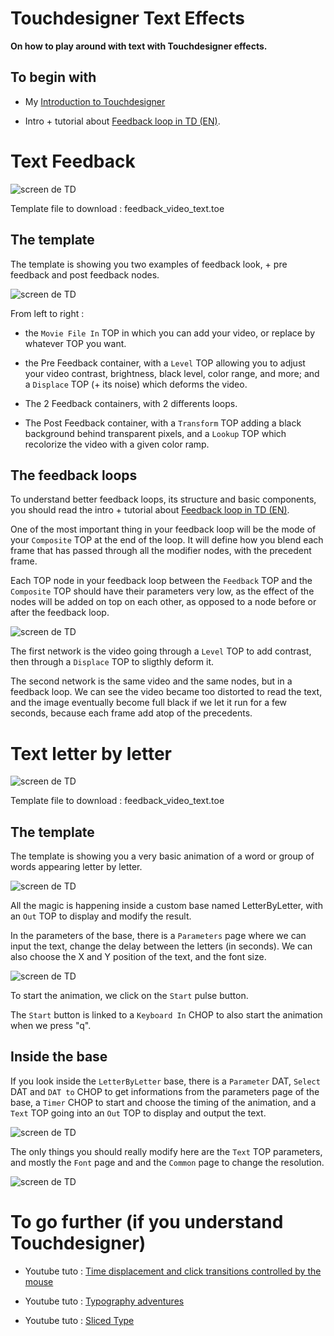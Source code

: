 # Touchdesigner Text Effects

**On how to play around with text with Touchdesigner effects.**

## To begin with

- My [Introduction to Touchdesigner](https://github.com/LucieMrc/IntroTD)

- Intro + tutorial about [Feedback loop in TD (EN)](https://github.com/LucieMrc/TD_feedback_love_EN).

# Text Feedback

![screen de TD](./images/feedback.gif)

Template file to download : feedback_video_text.toe

## The template

The template is showing you two examples of feedback look, + pre feedback and post feedback nodes.

![screen de TD](./images/screen1.png)

From left to right : 

- the `Movie File In` TOP in which you can add your video, or replace by whatever TOP you want.

- the Pre Feedback container, with a `Level` TOP allowing you to adjust your video contrast, brightness, black level, color range, and more; and a `Displace` TOP (+ its noise) which deforms the video.

- The 2 Feedback containers, with 2 differents loops.

- The Post Feedback container, with a `Transform` TOP adding a black background behind transparent pixels, and a `Lookup` TOP which recolorize the video with a given color ramp.

## The feedback loops

To understand better feedback loops, its structure and basic components, you should read the intro + tutorial about [Feedback loop in TD (EN)](https://github.com/LucieMrc/TD_feedback_love_EN).

One of the most important thing in your feedback loop will be the mode of your `Composite` TOP at the end of the loop. It will define how you blend each frame that has passed through all the modifier nodes, with the precedent frame.

Each TOP node in your feedback loop between the `Feedback` TOP and the `Composite` TOP should have their parameters very low, as the effect of the nodes will be added on top on each other, as opposed to a node before or after the feedback loop.

![screen de TD](./images/screen2.png)

The first network is the video going through a `Level` TOP to add contrast, then through a `Displace` TOP to sligthly deform it.

The second network is the same video and the same nodes, but in a feedback loop. We can see the video became too distorted to read the text, and the image eventually become full black if we let it run for a few seconds, because each frame add atop of the precedents. 

# Text letter by letter

![screen de TD](./images/letters.gif)

Template file to download : feedback_video_text.toe

## The template

The template is showing you a very basic animation of a word or group of words appearing letter by letter.

![screen de TD](./images/screen3.png)

All the magic is happening inside a custom base named LetterByLetter, with an `Out` TOP to display and modify the result.

In the parameters of the base, there is a `Parameters` page where we can input the text, change the delay between the letters (in seconds). We can also choose the X and Y position of the text, and the font size.

![screen de TD](./images/screen4.png)

To start the animation, we click on the `Start` pulse button.

The `Start` button is linked to a `Keyboard In` CHOP to also start the animation when we press "q".

## Inside the base

If you look inside the `LetterByLetter` base, there is a `Parameter` DAT, `Select` DAT and `DAT to` CHOP to get informations from the parameters page of the base, a `Timer` CHOP to start and choose the timing of the animation, and a `Text` TOP going into an `Out` TOP to display and output the text.

![screen de TD](./images/screen5.png)

The only things you should really modify here are the `Text` TOP parameters, and mostly the `Font` page and and the `Common` page to change the resolution.

![screen de TD](./images/screen6.png)

# To go further (if you understand Touchdesigner)

- Youtube tuto : [Time displacement and click transitions controlled by the mouse](https://www.youtube.com/watch?v=l4IZdNPrKAI&t=1s&ab_channel=PPPANIK)

- Youtube tuto : [Typography adventures](https://www.youtube.com/watch?v=-XdpLPIXmxA&ab_channel=PPPANIK)

- Youtube tuto : [Sliced Type](https://www.youtube.com/watch?v=DeCaJ5EwyIg&ab_channel=threedashes)